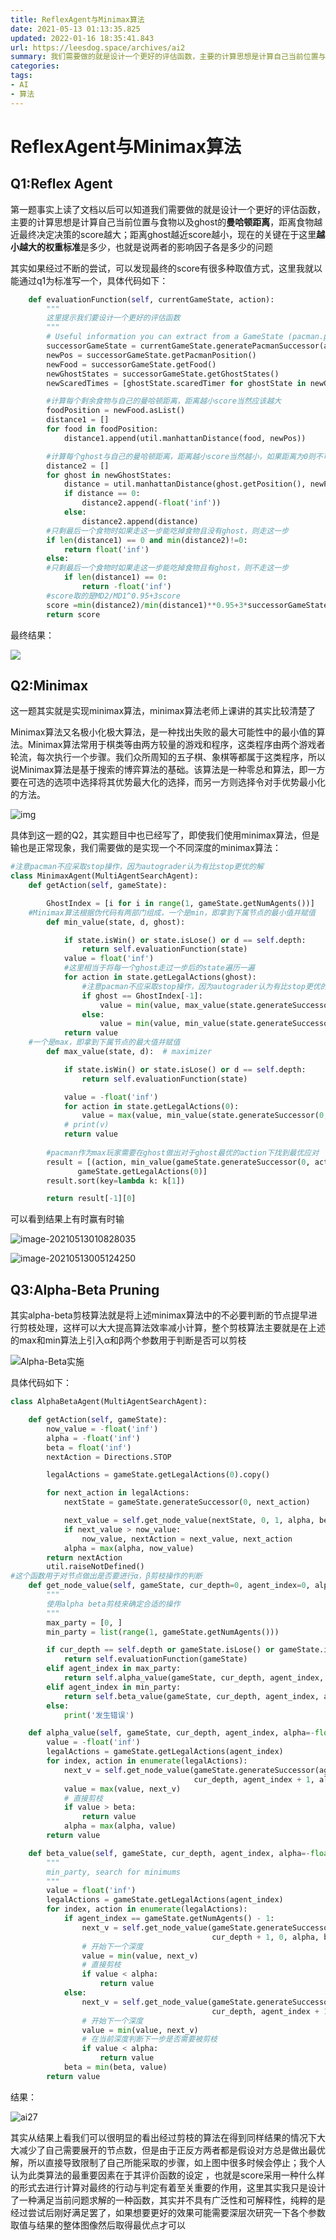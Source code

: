 ```yaml
---
title: ReflexAgent与Minimax算法
date: 2021-05-13 01:13:35.825
updated: 2022-01-16 18:35:41.843
url: https://leesdog.space/archives/ai2
summary: 我们需要做的就是设计一个更好的评估函数，主要的计算思想是计算自己当前位置与食物以及ghost的曼哈顿距离
categories: 
tags: 
- AI
- 算法
---
```


# ReflexAgent与Minimax算法



## Q1:Reflex Agent

​	第一题事实上读了文档以后可以知道我们需要做的就是设计一个更好的评估函数，主要的计算思想是计算自己当前位置与食物以及ghost的**曼哈顿距离**，距离食物越近最终决定决策的score越大；距离ghost越近score越小，现在的关键在于这里**越小越大的权重标准**是多少，也就是说两者的影响因子各是多少的问题

其实如果经过不断的尝试，可以发现最终的score有很多种取值方式，这里我就以能通过q1为标准写一个，具体代码如下：

```python
    def evaluationFunction(self, currentGameState, action):
        """
        这里提示我们要设计一个更好的评估函数
        """
        # Useful information you can extract from a GameState (pacman.py)
        successorGameState = currentGameState.generatePacmanSuccessor(action)
        newPos = successorGameState.getPacmanPosition()
        newFood = successorGameState.getFood()
        newGhostStates = successorGameState.getGhostStates()
        newScaredTimes = [ghostState.scaredTimer for ghostState in newGhostStates]

        #计算每个剩余食物与自己的曼哈顿距离，距离越小score当然应该越大
        foodPosition = newFood.asList()
        distance1 = []
        for food in foodPosition:
            distance1.append(util.manhattanDistance(food, newPos))

        #计算每个ghost与自己的曼哈顿距离，距离越小score当然越小，如果距离为0则不可这么走
        distance2 = []
        for ghost in newGhostStates:
            distance = util.manhattanDistance(ghost.getPosition(), newPos)
            if distance == 0:
                distance2.append(-float('inf'))
            else:
                distance2.append(distance)
        #只剩最后一个食物时如果走这一步能吃掉食物且没有ghost，则走这一步
        if len(distance1) == 0 and min(distance2)!=0:
            return float('inf')
        else:
        #只剩最后一个食物时如果走这一步能吃掉食物且有ghost，则不走这一步
            if len(distance1) == 0:
                return -float('inf')
        #score取的是MD2/MD1^0.95+3score
        score =min(distance2)/min(distance1)**0.95+3*successorGameState.getScore()
        return score
```

最终结果：

![](https://image.leesdog.space/ait1.png)





## Q2:Minimax

这一题其实就是实现minimax算法，minimax算法老师上课讲的其实比较清楚了

Minimax算法又名极小化极大算法，是一种找出失败的最大可能性中的最小值的算法。Minimax算法常用于棋类等由两方较量的游戏和程序，这类程序由两个游戏者轮流，每次执行一个步骤。我们众所周知的五子棋、象棋等都属于这类程序，所以说Minimax算法是基于搜索的博弈算法的基础。该算法是一种零总和算法，即一方要在可选的选项中选择将其优势最大化的选择，而另一方则选择令对手优势最小化的方法。


![img](https://image.leesdog.space/ai22.png)



具体到这一题的Q2，其实题目中也已经写了，即使我们使用minimax算法，但是输也是正常现象，我们需要做的是实现一个不同深度的minimax算法：

```python
#注意pacman不应采取stop操作，因为autograder认为有比stop更优的解
class MinimaxAgent(MultiAgentSearchAgent):
    def getAction(self, gameState):

        GhostIndex = [i for i in range(1, gameState.getNumAgents())]
   	#Minimax算法根据伪代码有两部门组成，一个是min，即拿到下属节点的最小值并赋值
        def min_value(state, d, ghost):

            if state.isWin() or state.isLose() or d == self.depth:
                return self.evaluationFunction(state)
            value = float('inf')
            #这里相当于将每一个ghost走过一步后的state遍历一遍
            for action in state.getLegalActions(ghost):
                #注意pacman不应采取stop操作，因为autograder认为有比stop更优的解
                if ghost == GhostIndex[-1]:
                    value = min(value, max_value(state.generateSuccessor(ghost, action), d + 1))
                else:
                    value = min(value, min_value(state.generateSuccessor(ghost, action), d, ghost + 1))
            return value
	#一个是max，即拿到下属节点的最大值并赋值
        def max_value(state, d):  # maximizer

            if state.isWin() or state.isLose() or d == self.depth:
                return self.evaluationFunction(state)

            value = -float('inf')
            for action in state.getLegalActions(0):
                value = max(value, min_value(state.generateSuccessor(0, action), d, 1))
            # print(v)
            return value
        
        #pacman作为max玩家需要在ghost做出对于ghost最优的action下找到最优应对
        result = [(action, min_value(gameState.generateSuccessor(0, action), 0, 1)) for action in
               gameState.getLegalActions(0)]
        result.sort(key=lambda k: k[1])

        return result[-1][0]

```

可以看到结果上有时赢有时输

![image-20210513010828035](https://image.leesdog.space/ai28.png)

![image-20210513005124250](https://image.leesdog.space/ai24.png)



## Q3:Alpha-Beta Pruning

其实alpha-beta剪枝算法就是将上述minimax算法中的不必要判断的节点提早进行剪枝处理，这样可以大大提高算法效率减小计算，整个剪枝算法主要就是在上述的max和min算法上引入α和β两个参数用于判断是否可以剪枝

![Alpha-Beta实施](https://inst.eecs.berkeley.edu/~cs188/sp20/assets/images/alpha_beta_impl.png)

具体代码如下：

```python
class AlphaBetaAgent(MultiAgentSearchAgent):

    def getAction(self, gameState):
        now_value = -float('inf')
        alpha = -float('inf')
        beta = float('inf')
        nextAction = Directions.STOP

        legalActions = gameState.getLegalActions(0).copy()

        for next_action in legalActions:
            nextState = gameState.generateSuccessor(0, next_action)

            next_value = self.get_node_value(nextState, 0, 1, alpha, beta)
            if next_value > now_value:
                now_value, nextAction = next_value, next_action
            alpha = max(alpha, now_value)
        return nextAction
        util.raiseNotDefined()
#这个函数用于对节点做出是否要进行α，β剪枝操作的判断
    def get_node_value(self, gameState, cur_depth=0, agent_index=0, alpha=-float('inf'), beta=float('inf')):
        """
        使用alpha beta剪枝来确定合适的操作
        """
        max_party = [0, ]
        min_party = list(range(1, gameState.getNumAgents()))

        if cur_depth == self.depth or gameState.isLose() or gameState.isWin():
            return self.evaluationFunction(gameState)
        elif agent_index in max_party:
            return self.alpha_value(gameState, cur_depth, agent_index, alpha, beta)
        elif agent_index in min_party:
            return self.beta_value(gameState, cur_depth, agent_index, alpha, beta)
        else:
            print('发生错误')

    def alpha_value(self, gameState, cur_depth, agent_index, alpha=-float('inf'), beta=float('inf')):
        value = -float('inf')
        legalActions = gameState.getLegalActions(agent_index)
        for index, action in enumerate(legalActions):
            next_v = self.get_node_value(gameState.generateSuccessor(agent_index, action),
                                         cur_depth, agent_index + 1, alpha, beta)
            value = max(value, next_v)
            # 直接剪枝
            if value > beta:
                return value
            alpha = max(alpha, value)
        return value

    def beta_value(self, gameState, cur_depth, agent_index, alpha=-float('inf'), beta=float('inf')):
        """
        min_party, search for minimums
        """
        value = float('inf')
        legalActions = gameState.getLegalActions(agent_index)
        for index, action in enumerate(legalActions):
            if agent_index == gameState.getNumAgents() - 1:
                next_v = self.get_node_value(gameState.generateSuccessor(agent_index, action),
                                             cur_depth + 1, 0, alpha, beta)
                # 开始下一个深度
                value = min(value, next_v)
                # 直接剪枝
                if value < alpha:
                    return value
            else:
                next_v = self.get_node_value(gameState.generateSuccessor(agent_index, action),
                                             cur_depth, agent_index + 1, alpha, beta)
                # 开始下一个深度
                value = min(value, next_v)
                # 在当前深度判断下一步是否需要被剪枝
                if value < alpha:
                    return value
            beta = min(beta, value)
        return value
```

结果：

![ai27](https://image.leesdog.space/ai27.gif)

其实从结果上看我们可以很明显的看出经过剪枝的算法在得到同样结果的情况下大大减少了自己需要展开的节点数，但是由于正反方两者都是假设对方总是做出最优解，所以直接导致限制了自己所能采取的步骤，如上图中很多时候会停止；我个人认为此类算法的最重要因素在于其评价函数的设定 ，也就是score采用一种什么样的形式去进行计算对最终的行动与判定有着至关重要的作用，这里其实我只是设计了一种满足当前问题求解的一种函数，其实并不具有广泛性和可解释性，纯粹的是经过尝试后刚好满足罢了，如果想要更好的效果可能需要深层次研究一下各个参数取值与结果的整体图像然后取得最优点才可以
